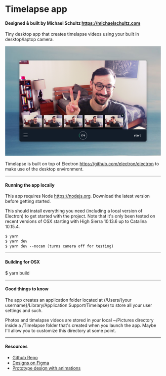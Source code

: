 # Timelapse app
#### Designed & built by Michael Schultz https://michaelschultz.com
Tiny desktop app that creates timelapse videos using your built in desktop/laptop camera.

![app screenshot](assets/app-screenshot.jpg)

Timelapse is built on top of Electron https://github.com/electron/electron to make use of the desktop environment.

---

#### Running the app locally
This app requires Node https://nodejs.org. Download the latest version before getting started.

This should install everything you need (including a local version of Electron) to get started with the project. Note that it's only been tested on recent versions of OSX starting with High Sierra 10.13.6 up to Catalina 10.15.4.

```
$ yarn
$ yarn dev
$ yarn dev --nocam (turns camera off for testing)
```

---

#### Building for OSX
$ yarn build

---

#### Good things to know
The app creates an application folder located at (/Users/{your username}/Library/Application Support/Timelapse) to store all your user settings and such.

Photos and timelapse videos are stored in your local ~/Pictures directory inside a /Timelapse folder that's created when you launch the app. Maybe I'll allow you to customize this directory at some point.

---

#### Resources
- [Github Repo](https://github.com/michaelwschultz/timelapse-app)
- [Designs on Figma](https://www.figma.com/file/MgwL6S1vXKVcxgRORWZw7cWQ/timelapse-app)
- [Prototype design with animations](https://www.figma.com/proto/MgwL6S1vXKVcxgRORWZw7cWQ/timelapse-app?node-id=3%3A2&scaling=min-zoom)
